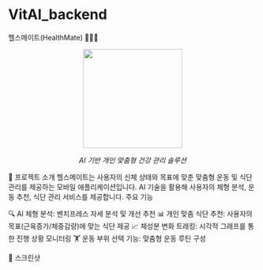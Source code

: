 # VitAl_backend
헬스메이트(HealthMate) 🏋️‍♂️🤖
<div align="center">
  <img src="app_logo.png" width="200"/>
  <p><i>AI 기반 개인 맞춤형 건강 관리 솔루션</i></p>
</div>
📱 프로젝트 소개
헬스메이트는 사용자의 신체 상태와 목표에 맞춘 맞춤형 운동 및 식단 관리를 제공하는 모바일 애플리케이션입니다. AI 기술을 활용해 사용자의 체형 분석, 운동 추천, 식단 관리 서비스를 제공합니다.
주요 기능

🔍 AI 체형 분석: 벤치프레스 자세 분석 및 개선 추천
📊 개인 맞춤 식단 추천: 사용자의 목표(근육증가/체중감량)에 맞는 식단 제공
📈 체성분 변화 트래킹: 시각적 그래프를 통한 진행 상황 모니터링
🏋️ 운동 부위 선택 기능: 맞춤형 운동 루틴 구성


📸 스크린샷
